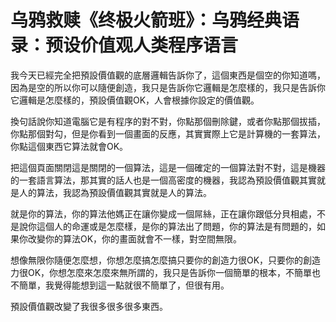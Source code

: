 # 乌鸦救赎《终极火箭班》：乌鸦经典语录：预设价值观人类程序语言

我今天已經完全把預設價值觀的底層邏輯告訴你了，這個東西是個空的你知道嗎，因為是空的所以你可以隨便創造，我只是告訴你它邏輯是怎麼樣的，我只是告訴你它邏輯是怎麼樣的，預設價值觀OK，人會根據你設定的價值觀。

換句話說你知道電腦它是有程序的對不對，你點那個刪除鍵，或者你點那個拔插，你點那個對勾，但是你看到一個畫面的反應，其實實際上它是計算機的一套算法，你點這個東西它算法就會OK。

把這個頁面關閉這是關閉的一個算法，這是一個確定的一個算法對不對，這是機器的一套語言算法，那其實的話人也是一個高密度的機器，我認為預設價值觀其實就是人的算法，我認為預設價值觀其實就是人的算法。

就是你的算法，你的算法他媽正在讓你變成一個屌絲，正在讓你跟低分貝相處，不是說你這個人的命運或是怎麼樣，是你的算法出了問題，你的算法是有問題的，如果你改變你的算法OK，你的畫面就會不一樣，對空間無限。

想像無限你隨便怎麼想，你想怎麼搞怎麼搞只要你的創造力很OK，只要你的創造力很OK，你想怎麼來怎麼來無所謂的，我只是告訴你一個簡單的根本，不簡單也不簡單，我覺得能想到這一點就很不簡單了，但很有用。

預設價值觀改變了我很多很多很多東西。